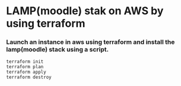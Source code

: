 # LAMP(moodle) stak on AWS by using terraform

### Launch an instance in aws using terraform and install the lamp(moodle) stack using a script.
```
terraform init 
terraform plan
terraform apply
terraform destroy
```
